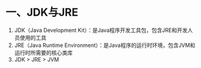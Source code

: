 # 一、JDK与JRE

1. JDK（Java Development Kit）：是Java程序开发工具包，包含JRE和开发人员使用的工具
2. JRE（Java Runtime Environment）：是Java程序的运行时环境，包含JVM和运行时所需要的核心类库
3. JDK > JRE > JVM